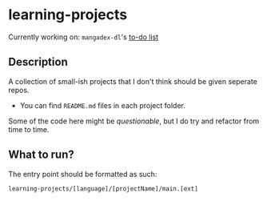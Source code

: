 # learning-projects

Currently working on: `mangadex-dl`'s [to-do list](python/mangadex-dl/README.md#to-do)

## Description

A collection of small-ish projects that I don't think should be given seperate repos.

- You can find `README.md` files in each project folder.

Some of the code here might be _questionable_, but I do try and refactor from time to time.

## What to run?

The entry point should be formatted as such:

`learning-projects/[language]/[projectName]/main.[ext]`
